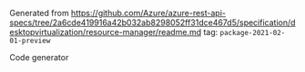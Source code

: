 Generated from https://github.com/Azure/azure-rest-api-specs/tree/2a6cde419916a42b032ab8298052ff31dce467d5/specification/desktopvirtualization/resource-manager/readme.md tag: `package-2021-02-01-preview`

Code generator 



